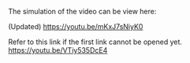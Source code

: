 The simulation of the video can be view here:

(Updated) https://youtu.be/mKxJ7sNiyK0

Refer to this link if the first link cannot be opened yet.
https://youtu.be/VTiy535DcE4 
